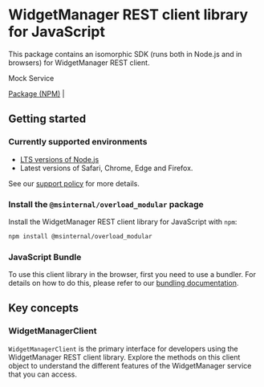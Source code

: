 # WidgetManager REST client library for JavaScript

This package contains an isomorphic SDK (runs both in Node.js and in browsers) for WidgetManager REST client.

Mock Service

[Package (NPM)](https://www.npmjs.com/package/@msinternal/overload_modular) |

## Getting started

### Currently supported environments

- [LTS versions of Node.js](https://github.com/nodejs/release#release-schedule)
- Latest versions of Safari, Chrome, Edge and Firefox.

See our [support policy](https://github.com/Azure/azure-sdk-for-js/blob/main/SUPPORT.md) for more details.


### Install the `@msinternal/overload_modular` package

Install the WidgetManager REST client library for JavaScript with `npm`:

```bash
npm install @msinternal/overload_modular
```



### JavaScript Bundle
To use this client library in the browser, first you need to use a bundler. For details on how to do this, please refer to our [bundling documentation](https://aka.ms/AzureSDKBundling).

## Key concepts

### WidgetManagerClient

`WidgetManagerClient` is the primary interface for developers using the WidgetManager REST client library. Explore the methods on this client object to understand the different features of the WidgetManager service that you can access.

